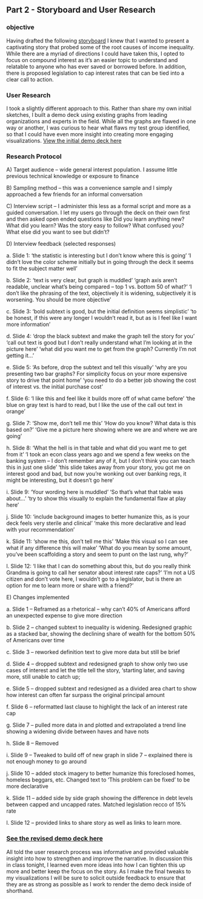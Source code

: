 ## Part 2  - Storyboard and User Research
### objective
Having drafted the following [storyboard](https://drive.google.com/file/d/1uWK4O_bypTyF-28xvB8eca0YlWpUS2Jg/view?usp=sharing) I knew that I wanted to present a captivating story that probed some of the root causes of income inequality.  While there are a myriad of directions I could have taken this, I opted to focus on compound interest as it’s an easier topic to understand and relatable to anyone who has ever saved or borrowed before.  In addition, there is proposed legislation to cap interest rates that can be tied into a clear call to action.  
### User Research
I took a slightly different approach to this.  Rather than share my own initial sketches, I built a demo deck using existing graphs from leading organizations and experts in the field.  While all the graphs are flawed in one way or another, I was curious to hear what flaws my test group identified, so that I could have even more insight into creating more engaging visualizations. 
[View the initial demo deck here](https://docs.google.com/presentation/d/1UjZY-l_w5ytnGL9I7zQBENCk0J0zH1X6_kiaXdlXFRo/edit?usp=sharing)

### Research Protocol 
A)	Target audience – wide general interest population.  I assume little previous technical knowledge or exposure to finance

B)	Sampling method – this was a convenience sample and I simply approached a few friends for an informal conversation

C)	Interview script – I administer this less as a formal script and more as a guided conversation.  I let my users go through the deck on their own first and then asked open ended questions like Did you learn anything new? What did you learn? Was the story easy to follow? What confused you? What else did you want to see but didn’t? 

D)	Interview feedback (selected responses)

a.	Slide 1: ‘the statistic is interesting but I don’t know where this is going’  ‘I didn’t love the color scheme initially but in going through the deck it seems to fit the subject matter well’

b.	Slide 2: ‘text is very clear, but graph is muddled’ ‘graph axis aren’t readable, unclear what’s being compared – top 1 vs. bottom 50 of what?’ ‘I don’t like the phrasing of the text, objectively it is widening, subjectively it is worsening.  You should be more objective’

c.	Slide 3: ‘bold subtext is good, but the initial definition seems simplistic’ ‘to be honest, if this were any longer I wouldn’t read it, but as is I feel like I want more information’ 

d.	Slide 4: ‘drop the black subtext and make the graph tell the story for you’ ‘call out text is good but I don’t really understand what I’m looking at in the picture here’ ‘what did you want me to get from the graph? Currently I’m not getting it…’

e.	Slide 5: ‘As before, drop the subtext and tell this visually’ ‘why are you presenting two bar graphs? For simplicity focus on your more expensive story to drive that point home’ ‘you need to do a better job showing the cost of interest vs. the initial purchase cost’

f.	Slide 6: ‘I like this and feel like it builds more off of what came before’ ‘the blue on gray text is hard to read, but I like the use of the call out text in orange’ 

g.	Slide 7: ‘Show me, don’t tell me this’ ‘How do you know? What data is this based on?’ ‘Give me a picture here showing where we are and where we are going’ 

h.	Slide 8: ‘What the hell is in that table and what did you want me to get from it’ ‘I took an econ class years ago and we spend a few weeks on the banking system – I don’t remember any of it, but I don’t think you can teach this in just one slide’ ‘this slide takes away from your story, you got me on interest good and bad, but now you’re wonking out over banking regs, it might be interesting, but it doesn’t go here’ 

i.	Slide 9: ‘Your wording here is muddled’ ‘So that’s what that table was about…’ ‘try to show this visually to explain the fundamental flaw at play here’ 

j.	Slide 10: ‘include background images to better humanize this, as is your deck feels very sterile and clinical’ ‘make this more declarative and lead with your recommendation’ 

k.	Slide 11: ‘show me this, don’t tell me this’ ‘Make this visual so I can see what if any difference this will make’ ‘What do you mean by some amount, you’ve been scaffolding a story and seem to punt on the last rung, why?’

l.	Slide 12: ‘I like that I can do something about this, but do you really think Grandma is going to call her senator about interest rate caps?’ ‘I’m not a US citizen and don’t vote here, I wouldn’t go to a legislator, but is there an option for me to learn more or share with a friend?’ 

E)	Changes implemented

a.	Slide 1 –  Reframed as a rhetorical – why can’t 40% of Americans afford an unexpected expense to give more direction  

b.	Slide 2 – changed subtext to inequality is widening.  Redesigned graphic as a stacked bar, showing the declining share of wealth for the bottom 50% of Americans over time 

c.	Slide 3 – reworked definition text to give more data but still be brief

d.	Slide 4 –  dropped subtext and redesigned graph to show only two use cases of interest and let the title tell the story, ‘starting later, and saving more, still unable to catch up; 

e.	Slide 5 – dropped subtext and redesigned as a divided area chart to show how interest can often far surpass the original principal amount 

f.	Slide 6 – reformatted last clause to highlight the lack of an interest rate cap 

g.	Slide 7 – pulled more data in and plotted and extrapolated a trend line showing a widening divide between haves and have nots 

h.	Slide 8 – Removed 

i.	Slide 9 – Tweaked to build off of new graph in slide 7 – explained there is not enough money to go around

j.	Slide 10 – added stock imagery to better humanize this foreclosed homes, homeless beggars, etc.  Changed text to ‘This problem can be fixed’ to be more declarative 

k.	Slide 11 –  added side by side graph showing the difference in debt levels between capped and uncapped rates.  Matched legislation recco of 15% rate

l.	Slide 12 – provided links to share story as well as links to learn more. 

### [See the revised demo deck here](https://docs.google.com/presentation/d/1UjZY-l_w5ytnGL9I7zQBENCk0J0zH1X6_kiaXdlXFRo/edit?usp=sharing)

All told the user research process was informative and provided valuable insight into how to strengthen and improve the narrative.  In discussion this in class tonight, I learned even more ideas into how I can tighten this up more and better keep the focus on the story.  As I make the final tweaks to my visualizations I will be sure to solicit outside feedback to ensure that they are as strong as possible as I work to render the demo deck inside of shorthand.  

